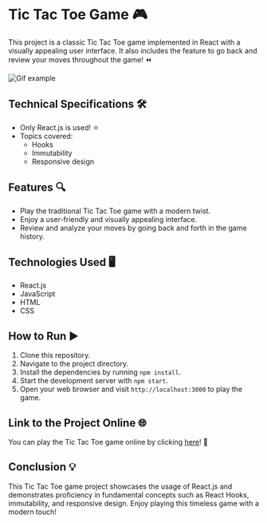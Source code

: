 # Tic Tac Toe Game 🎮

This project is a classic Tic Tac Toe game implemented in React with a visually appealing user interface. It also includes the feature to go back and review your moves throughout the game! ⏪

![Gif example](https://user-images.githubusercontent.com/68133961/248436102-7561634a-bd59-4947-9b49-1c33150ad451.gif)

## Technical Specifications 🛠️

- Only React.js is used! ⚛️
- Topics covered:
  - Hooks
  - Immutability
  - Responsive design

## Features 🔍

- Play the traditional Tic Tac Toe game with a modern twist.
- Enjoy a user-friendly and visually appealing interface.
- Review and analyze your moves by going back and forth in the game history.

## Technologies Used 🖥️

- React.js
- JavaScript
- HTML
- CSS

## How to Run ▶️

1. Clone this repository.
2. Navigate to the project directory.
3. Install the dependencies by running `npm install`.
4. Start the development server with `npm start`.
5. Open your web browser and visit `http://localhost:3000` to play the game.

## Link to the Project Online 🌐

You can play the Tic Tac Toe game online by clicking [here](https://danielwuachin.github.io/tic-tac-toe/)! 🌟

## Conclusion 💡

This Tic Tac Toe game project showcases the usage of React.js and demonstrates proficiency in fundamental concepts such as React Hooks, immutability, and responsive design. Enjoy playing this timeless game with a modern touch!

